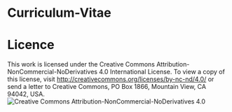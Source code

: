 # Curriculum-Vitae

# Licence
This work is licensed under the Creative Commons Attribution-NonCommercial-NoDerivatives 4.0 International License. To view a copy of this license, visit http://creativecommons.org/licenses/by-nc-nd/4.0/ or send a letter to Creative Commons, PO Box 1866, Mountain View, CA 94042, USA.
![Creative Commons Attribution-NonCommercial-NoDerivatives 4.0](https://i.creativecommons.org/l/by-nc-nd/4.0/88x31.png)